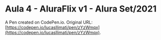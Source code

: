 # Aula 4 - AluraFlix v1 - Alura Set/2021

A Pen created on CodePen.io. Original URL: [https://codepen.io/lucasllimati/pen/zYzWmqx](https://codepen.io/lucasllimati/pen/zYzWmqx).


